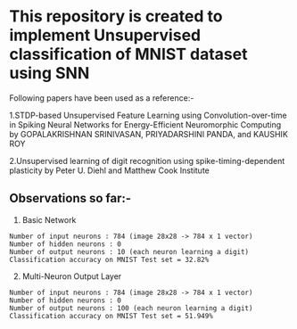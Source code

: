 # This repository is created to implement Unsupervised classification of MNIST dataset using SNN
  Following papers have been used as a reference:-

  1.STDP-based Unsupervised Feature Learning using Convolution-over-time in Spiking Neural Networks for 
    Energy-Efficient Neuromorphic Computing 
    by
    GOPALAKRISHNAN SRINIVASAN, PRIYADARSHINI PANDA, and KAUSHIK ROY

  2.Unsupervised learning of digit recognition using spike-timing-dependent plasticity 
    by
    Peter U. Diehl and Matthew Cook Institute
    
## Observations so far:-
  
  1. Basic Network
  
    Number of input neurons : 784 (image 28x28 -> 784 x 1 vector)
    Number of hidden neurons : 0
    Number of output neurons : 10 (each neuron learning a digit)
    Classification accuracy on MNIST Test set = 32.82%

  2. Multi-Neuron Output Layer
    
    Number of input neurons : 784 (image 28x28 -> 784 x 1 vector)
    Number of hidden neurons : 0
    Number of output neurons : 100 (each neuron learning a digit)
    Classification accuracy on MNIST Test set = 51.949%


